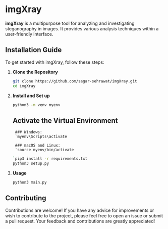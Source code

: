 # imgXray

**imgXray** is a multipurpose tool for analyzing and investigating steganography in images. It provides various analysis techniques within a user-friendly interface.

## Installation Guide

To get started with imgXray, follow these steps:

1. **Clone the Repository**

   ```bash
   git clone https://github.com/sagar-sehrawat/imgXray.git
   cd imgXray
   ```

2. **Install and Set up**
	
	```bash
	python3 -m venv myenv
	```
	## Activate the Virtual Environment

		### Windows:
		`myenv\Scripts\activate

		### macOS and Linux:
		`source myenv/bin/activate

	```bash
	`pip3 install -r requirements.txt
	python3 setup.py
 	```

3. **Usage**
	
	```bash
	python3 main.py
	```
## Contributing

Contributions are welcome! If you have any advice for improvements or wish to contribute to the project, please feel free to open an issue or submit a pull request. Your feedback and contributions are greatly appreciated!
